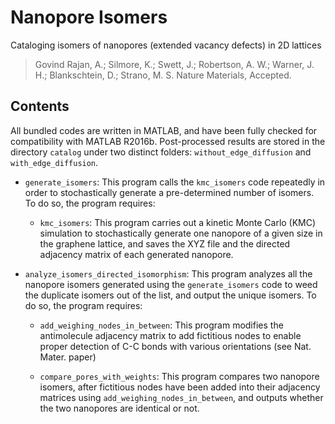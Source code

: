 # Nanopore Isomers

Cataloging isomers of nanopores (extended vacancy defects) in 2D lattices

> Govind Rajan, A.; Silmore, K.; Swett, J.; Robertson, A. W.; Warner, J. H.; Blankschtein, D.; Strano, M. S. Nature Materials, Accepted.

## Contents

All bundled codes are written in MATLAB, and have been fully checked for compatibility with MATLAB R2016b. Post-processed results are stored in the directory `catalog` under two distinct folders: `without_edge_diffusion` and `with_edge_diffusion`. 

* `generate_isomers`: This program calls the `kmc_isomers` code repeatedly in order to stochastically generate a pre-determined number of isomers. To do so, the program requires:

  * `kmc_isomers`: This program carries out a kinetic Monte Carlo (KMC) simulation to stochastically generate one nanopore of a given size in the graphene lattice, and saves the XYZ file and the directed adjacency matrix of each generated nanopore.

* `analyze_isomers_directed_isomorphism`: This program analyzes all the nanopore isomers generated using the `generate_isomers` code to weed the duplicate isomers out of the list, and output the unique isomers. To do so, the program requires:

  * `add_weighing_nodes_in_between`: This program modifies the antimolecule adjacency matrix to add fictitious nodes to enable proper detection of C-C bonds with various orientations (see Nat. Mater. paper)

  * `compare_pores_with_weights`: This program compares two nanopore isomers, after fictitious nodes have been added into their adjacency matrices using `add_weighing_nodes_in_between`, and outputs whether the two nanopores are identical or not. 

